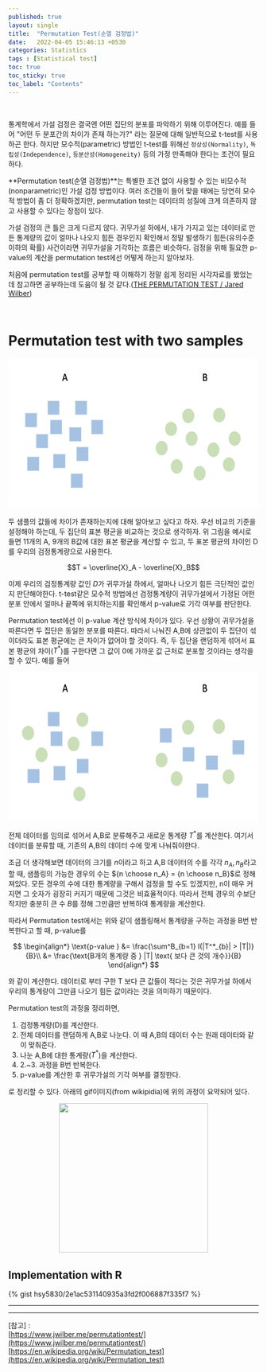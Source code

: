 ```yaml
---
published: true
layout: single
title:  "Permutation Test(순열 검정법)"
date:   2022-04-05 15:46:13 +0530
categories: Statistics
tags : [Statistical test]
toc: true
toc_sticky: true
toc_label: "Contents"
---
```


<br>

통계학에서 가설 검정은 결국엔 어떤 집단의 분포를 파악하기 위해 이루어진다. 예를 들어 "어떤 두 분포간의 차이가 존재 하는가?" 라는 질문에 대해 일반적으로 t-test를 사용하곤 한다. 하지만 모수적(parametric) 방법인 t-test를 위해선 `정상성(Normality)`, `독립성(Independence)`, `등분산성(Homogeneity)` 등의 가정 만족해야 한다는 조건이 필요하다. 

**Permutation test(순열 검정법)**는 특별한 조건 없이 사용할 수 있는 비모수적(nonparametric)인 가설 검정 방법이다. 여러 조건들이 들어 맞을 때에는 당연히 모수적 방법이 좀 더 정확하겠지만, permutation test는 데이터의 성질에 크게 의존하지 않고 사용할 수 있다는 장점이 있다.

가설 검정의 큰 틀은 크게 다르지 않다. 귀무가설 하에서, 내가 가지고 있는 데이터로 만든 통계량의 값이 얼마나 나오지 힘든 경우인지 확인해서 정말 발생하기 힘든(유의수준 이하의 확률) 사건이라면 귀무가설을 기각하는 흐름은 비슷하다. 검정을 위해 필요한 p-value의 계산을 permutation test에선 어떻게 하는지 알아보자.

처음에 permutation test를 공부할 때 이해하기 정말 쉽게 정리된 시각자료를 봤었는데 참고하면 공부하는데 도움이 될 것 같다.([THE PERMUTATION TEST / Jared Wilber](https://www.jwilber.me/permutationtest/))

<br>

# Permutation test with two samples

<!-- ![](/assets/images/2022-04-05-permutation-test/samples.png)
{: .align-center} -->

<p align="center">
	<img src="/assets/images/2022-04-05-permutation-test/samples.png" width="600" height="300">   
</p>

두 샘플의 값들에 차이가 존재하는지에 대해 알아보고 싶다고 하자. 우선 비교의 기준을 설정해야 하는데, 두 집단의 표본 평균을 비교하는 것으로 생각하자. 위 그림을 예시로 들면 11개의 A, 9개의 B값에 대한 표본 평균을 계산할 수 있고, 두 표본 평균의 차이인 D를 우리의 검정통계량으로 사용한다.

$$T = \overline{X}_A - \overline{X}_B$$

이제 우리의 검정통계량 값인 $D$가 귀무가설 하에서, 얼마나 나오기 힘든 극단적인 값인지 판단해야한다. t-test같은 모수적 방법에선 검정통계량이 귀무가설에서 가정된 어떤 분포 안에서 얼마나 끝쪽에 위치하는지를 확인해서 p-value로 기각 여부를 판단한다. 

Permutation test에선 이 p-value 계산 방식에 차이가 있다. 우선 상황이 귀무가설을 따른다면 두 집단은 동일한 분포를 따른다. 따라서 나눠진 A,B에 상관없이 두 집단이 섞이더라도 표본 평균에는 큰 차이가 없어야 할 것이다. 즉, 두 집단을 랜덤하게 섞어서 표본 평균의 차이($T^*$)를 구한다면 그 값이 0에 가까운 값 근처로 분포할 것이라는 생각을 할 수 있다. 예를 들어

<p align="center">
	<img src="/assets/images/2022-04-05-permutation-test/samples2.png" width="600" height="300">   
</p>

전체 데이터를 임의로 섞어서 A,B로 분류해주고 새로운 통계량 $T^*$를 계산한다. 여기서 데이터를 분류할 때, 기존의 A,B의 데이터 수에 맞게 나눠줘야한다.

조금 더 생각해보면 데이터의 크기를 $n$이라고 하고 A,B 데이터의 수를 각각 $n_A, n_B$라고 할 때, 샘플링의 가능한 경우의 수는 ${n \choose n_A} = {n \choose n_B}$로 정해져있다. 모든 경우의 수에 대한 통계량을 구해서 검정을 할 수도 있겠지만, n이 매우 커지면 그 숫자가 굉장히 커지기 때문에 그것은 비효율적이다. 따라서 전체 경우의 수보단 작지만 충분히 큰 수 $B$를 정해 그만큼만 반복하여 통계량을 계산한다.

따라서 Permutation test에서는 위와 같이 샘플링해서 통계량을 구하는 과정을 B번 반복한다고 할 때, p-value를

$$
\begin{align*}
    \text{p-value } &= \frac{\sum^B_{b=1} I(|T^*_{b}| > |T|)}{B}\\
                    &= \frac{\text{B개의 통계량 중 } |T| \text{ 보다 큰 것의 개수}}{B}
\end{align*}
$$

와 같이 계산한다. 데이터로 부터 구한 T 보다 큰 값들이 적다는 것은 귀무가설 하에서 우리의 통계량이 그만큼 나오기 힘든 값이라는 것을 의미하기 때문이다.

Permutation test의 과정을 정리하면,

1. 검정통계량(D)를 계산한다.
2. 전체 데이터를 랜덤하게 A,B로 나눈다. 이 때 A,B의 데이터 수는 원래 데이터와 같이 맞춰준다.
3. 나눈 A,B에 대한 통계량($T^*$)을 계산한다.
4. 2.~3. 과정을 B번 반복한다.
5. p-value를 계산한 후 귀무가설의 기각 여부를 결정한다.

로 정리할 수 있다. 아래의 gif이미지(from wikipidia)에 위의 과정이 요약되어 있다.

<p align="center">
	<img src="/assets/images/2022-04-05-permutation-test/permutation_test.gif" width="300" height="300">   
</p>

## Implementation with R

{% gist hsy5830/2e1ac531140935a3fd2f006887f335f7 %}



<!-- # Permutation test with one sample

사실 이 문제는 paired data의 차이를 비교하는 문제와 같다고 볼 수 있다. -->


---

---

[참고] : <br>
[https://www.jwilber.me/permutationtest/](https://www.jwilber.me/permutationtest/)<br>
[https://en.wikipedia.org/wiki/Permutation_test](https://en.wikipedia.org/wiki/Permutation_test)
